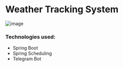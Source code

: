 # Weather Tracking System
![image](https://github.com/user-attachments/assets/b200c363-6bc0-4f1d-b62b-246836834105)
### Technologies used:
- Spring Boot
- Spring Scheduling
- Telegram Bot
